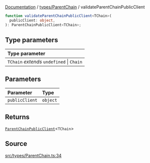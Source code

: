 [Documentation](../../../README.md) / [types/ParentChain](../README.md) / validateParentChainPublicClient

```ts
function validateParentChainPublicClient<TChain>(
  publicClient: object,
): ParentChainPublicClient<TChain>;
```

## Type parameters

| Type parameter                            |
| :---------------------------------------- |
| `TChain` _extends_ `undefined` \| `Chain` |

## Parameters

| Parameter      | Type     |
| :------------- | :------- |
| `publicClient` | `object` |

## Returns

[`ParentChainPublicClient`](../type-aliases/ParentChainPublicClient.md)\<`TChain`\>

## Source

[src/types/ParentChain.ts:34](https://github.com/anegg0/arbitrum-orbit-sdk/blob/8d986d322aefb470a79fa3dc36918f72097df8c1/src/types/ParentChain.ts#L34)
